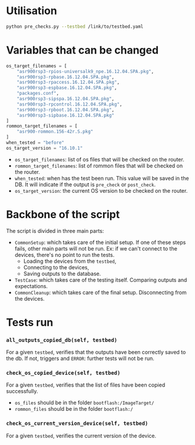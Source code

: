 # Utilisation
```bash
python pre_checks.py --testbed /link/to/testbed.yaml
```

# Variables that can be changed
```python
os_target_filenames = [
    "asr900rsp3-rpios-universalk9_npe.16.12.04.SPA.pkg",
    "asr900rsp3-rpbase.16.12.04.SPA.pkg",
    "asr900rsp3-rpaccess.16.12.04.SPA.pkg",
    "asr900rsp3-espbase.16.12.04.SPA.pkg",
    "packages.conf",
    "asr900rsp3-sipspa.16.12.04.SPA.pkg",
    "asr900rsp3-rpcontrol.16.12.04.SPA.pkg",
    "asr900rsp3-rpboot.16.12.04.SPA.pkg",
    "asr900rsp3-sipbase.16.12.04.SPA.pkg"
]
rommon_target_filenames = [
    "asr900-rommon.156-42r.S.pkg"
]
when_tested = "before"
os_target_version = "16.10.1"
```
* `os_target_filenames`: list of os files that will be checked on the router.
* `rommon_target_filenames`: list of rommon files that will be checked on the router.
* `when_tested`: when has the test been run. This value will be saved in the DB. It will indicate if the output is `pre_check` or `post_check`.
* `os_target_version`: the current OS version to be checked on the router.

# Backbone of the script

The script is divided in three main parts:
* `CommonSetup`: which takes care of the initial setup. If one of these steps fails, other main parts will not be run. Ex: if we can't connect to the devices, there's no point to run the tests.
    * Loading the devices from the `testbed`,
    * Connecting to the devices,
    * Saving outputs to the database.
* `TestCase`: which takes care of the testing itself. Comparing outputs and expectations.
* `CommonCleanup`: which takes care of the final setup. Disconnecting from the devices.

# Tests run

### `all_outputs_copied_db(self, testbed)`

For a given `testbed`, verifies that the outputs have been correctly saved to the db. If not, triggers and `ERROR`: further tests will not be run.

### `check_os_copied_device(self, testbed)`

For a given `testbed`, verifies that the list of files have been copied successfully.
* `os_files` should be in the folder `bootflash:/ImageTarget/`
* `rommon_files` should be in the folder `bootflash:/`

### `check_os_current_version_device(self, testbed)`

For a given `testbed`, verifies the current version of the device.
